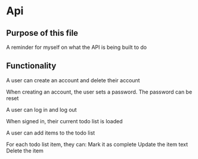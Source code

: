 # Api

## Purpose of this file

A reminder for myself on what the API is being built to do

## Functionality

A user can create an account and delete their account

When creating an account, the user sets a password. The password can be reset

A user can log in and log out

When signed in, their current todo list is loaded

A user can add items to the todo list

For each todo list item, they can:
Mark it as complete
Update the item text
Delete the item
